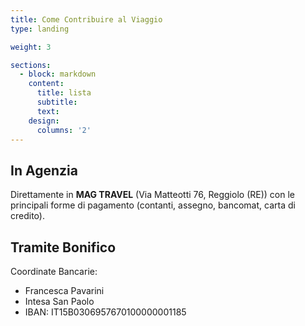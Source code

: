 ```yaml
---
title: Come Contribuire al Viaggio
type: landing

weight: 3

sections:
  - block: markdown
    content:
      title: lista
      subtitle: 
      text: 
    design:
      columns: '2'
---
```


## **In Agenzia**

Direttamente in **MAG TRAVEL** (Via Matteotti 76, Reggiolo (RE)) con le principali forme di pagamento (contanti, assegno, bancomat, carta di credito).

## **Tramite Bonifico**

Coordinate Bancarie:

- Francesca Pavarini
- Intesa San Paolo
- IBAN: IT15B0306957670100000001185


